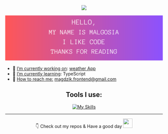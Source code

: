 <div align="center">

<img src="https://media.giphy.com/media/VgCDAzcKvsR6OM0uWg/giphy.gif" width="50">

![image width=100% ](/HELLO.png)

</div>

- 🔭 <u>I’m currently working on</u>:    [weather App](https://gosia-magdzik.github.io/weather-app/)
- 🌱 <u>I’m currently learning</u>: TypeScript 
- 💬 <u>How to reach me:</u> magdzik.frontend@gmail.com 
<div align="center">

## Tools I use:

[![My Skills](https://skillicons.dev/icons?i=html,css,js,react,redux,git,github,typescript)](https://skillicons.dev)
</div>

<div align="center">

<hr>

👇 Check out my repos & Have a good day    <img src="https://cultofthepartyparrot.com/parrots/hd/laptop_parrot.gif" width="30" height="30"/>


</div>
